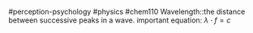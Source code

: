 #perception-psychology #physics #chem110 
Wavelength::the distance between successive peaks in a wave. important equation: $\lambda \cdot f =c$
